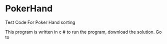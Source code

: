 # PokerHand
Test Code For Poker Hand sorting

This program is written in  c #
 to run the program, download the solution. 
 Go to
